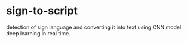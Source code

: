 # sign-to-script
detection of sign language and converting it into text using CNN model deep learning in real time.
